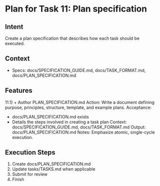 # Plan for Task 11: Plan specification

## Intent
Create a plan specification that describes how each task should be executed.

## Context
- Specs: docs/SPECIFICATION_GUIDE.md, docs/TASK_FORMAT.md, docs/PLAN_SPECIFICATION.md

## Features
11.1) + Author PLAN_SPECIFICATION.md
   Action: Write a document defining purpose, principles, structure, template, and example plans.
   Acceptance:
   - docs/PLAN_SPECIFICATION.md exists
   - Details the steps involved in creating a task plan
   Context: docs/SPECIFICATION_GUIDE.md, docs/TASK_FORMAT.md
   Output: docs/PLAN_SPECIFICATION.md
   Notes: Emphasize atomic, single-cycle execution.

## Execution Steps
1) Create docs/PLAN_SPECIFICATION.md
2) Update tasks/TASKS.md when applicable
3) Submit for review
4) Finish
